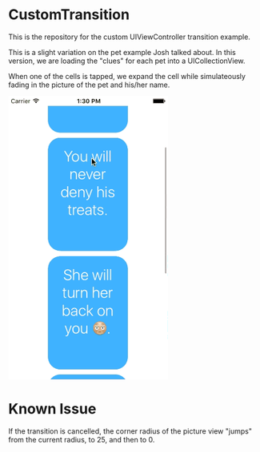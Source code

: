 # CustomTransition
This is the repository for the custom UIViewController transition example.

This is a slight variation on the pet example Josh talked about. In this version, we are loading the "clues" for each pet into a UICollectionView. 

When one of the cells is tapped, we expand the cell while simulateously fading in the picture of the pet and his/her name.

![alt tag](customTransition.gif)

# Known Issue

If the transition is cancelled, the corner radius of the picture view "jumps" from the current radius, to 25, and then to 0.
